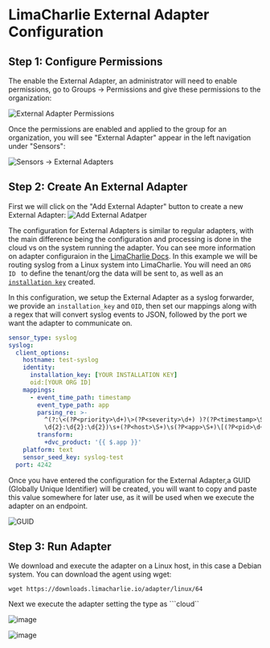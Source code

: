 # LimaCharlie External Adapter Configuration


## Step 1: Configure Permissions

The enable the External Adapter, an administrator will need to enable permissions, go to Groups -> Permissions and give these permissions to the organization: 

![External Adapter Permissions](https://github.com/user-attachments/assets/f576422f-a8a9-41b8-9661-19004839a88d)

Once the permissions are enabled and applied to the group for an organization, you will see "External Adapter" appear in the left navigation under "Sensors":

![Sensors -> External Adapters](https://github.com/user-attachments/assets/f72c96b4-5273-4896-aa4d-bede93eb3a09)

## Step 2: Create An External Adapter

First we will click on the "Add External Adapter" button to create a new External Adapter: 
![Add External Adatper](https://github.com/user-attachments/assets/51d5b36a-9c2e-4927-b49a-f4b485c81393)

The configuration for External Adapters is similar to regular adapters, with the main difference being the configuration and processing is done in the cloud vs on the system running the adapter. You can see more information on adapter configuraion in the [LimaCharlie Docs](https://docs.limacharlie.io/v2/docs/adapter-usage). In this example we will be routing syslog from a Linux system into LimaCharlie. You will need an ```ORG ID ``` to define the tenant/org the data will be sent to, as well as an [```installation key```](https://docs.limacharlie.io/docs/installation-keys) created. 

In this configuration, we setup the External Adapter as a syslog forwarder, we provide an ```installation_key``` and ```OID```, then set our mappings along with a regex that will convert syslog events to JSON, followed by the port we want the adapter to communicate on.



```yaml
sensor_type: syslog
syslog:
  client_options:
    hostname: test-syslog
    identity:
      installation_key: [YOUR INSTALLATION KEY]
      oid:[YOUR ORG ID]
    mappings:
      - event_time_path: timestamp
        event_type_path: app
        parsing_re: >-
          ^(?:\<(?P<priority>\d+)\>(?P<severity>\d+) )?(?P<timestamp>\S+\s\d{2}
          \d{2}:\d{2}:\d{2})\s+(?P<host>\S+)\s(?P<app>\S+)\[(?P<pid>\d+)\]:\s(?P<msg>.*)
        transform:
          +dvc_product: '{{ $.app }}'
    platform: text
    sensor_seed_key: syslog-test
  port: 4242

```
Once you have entered the configuration for the External Adapter,a GUID (Globally Unique Identifier) will be created, you will want to copy and paste this value somewhere for later use, as it will be used when we execute the adapter on an endpoint. 

![GUID](https://github.com/user-attachments/assets/0fbcd378-1ada-4abe-a372-45e0f176b50d)


## Step 3: Run Adapter 

We download and execute the adapter on a Linux host, in this case a Debian system. You can download the agent using wget: 

``` wget https://downloads.limacharlie.io/adapter/linux/64 ```

Next we execute the adapter setting the type as ```cloud``

![image](https://github.com/user-attachments/assets/22dbf1a4-4930-4f7c-9947-ad1dae99a8b9)


![image](https://github.com/user-attachments/assets/fabfec70-d518-42da-bbb6-79a75d27f8d1)



